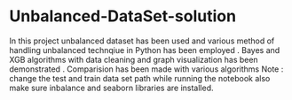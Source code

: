 # Unbalanced-DataSet-solution

In this project unbalanced dataset has been used and various method of handling unbalanced technqiue in Python has been employed .
Bayes and XGB algorithms with data cleaning and graph visualization has been demonstrated .
Comparision has been made with various algorithms
Note : change the test and train data set path while running the notebook also make sure inbalance and seaborn libraries are installed.
